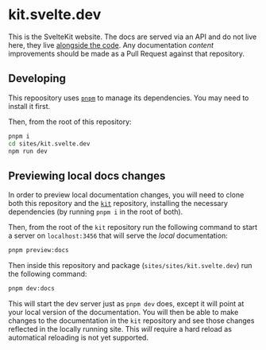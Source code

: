 # kit.svelte.dev

This is the SvelteKit website. The docs are served via an API and do not live here, they live [alongside the code](https://github.com/sveltejs/kit/tree/master/documentation). Any documentation _content_ improvements should be made as a Pull Request against that repository.

## Developing

This repoository uses [`pnpm`](https://pnpm.io/) to manage its dependencies. You may need to install it first.

Then, from the root of this repository:

```bash
pnpm i
cd sites/kit.svelte.dev
npm run dev
```

## Previewing local docs changes

In order to preview local documentation changes, you will need to clone both this repository and the [`kit`](https://github.com/sveltejs/kit) repository, installing the necessary dependencies (by running `pnpm i` in the root of both).

Then, from the root of the `kit` repository run the following command to start a server on `localhost:3456` that will serve the _local_ documentation:

```bash
pnpm preview:docs
```

Then inside this repository and package (`sites/sites/kit.svelte.dev`) run the following command:

```bash
pnpm dev:docs
```

This will start the dev server just as `pnpm dev` does, except it will point at your local version of the documentation. You will then be able to make changes to the documentation in the `kit` repository and see those changes reflected in the locally running site. This _will_ require a hard reload as automatical reloading is not yet supported.
